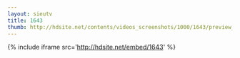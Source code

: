 ```yaml
---
layout: sieutv
title: 1643
thumb: http://hdsite.net/contents/videos_screenshots/1000/1643/preview_360p.mp4.jpg
---
```

{% include iframe src='http://hdsite.net/embed/1643' %}
 
